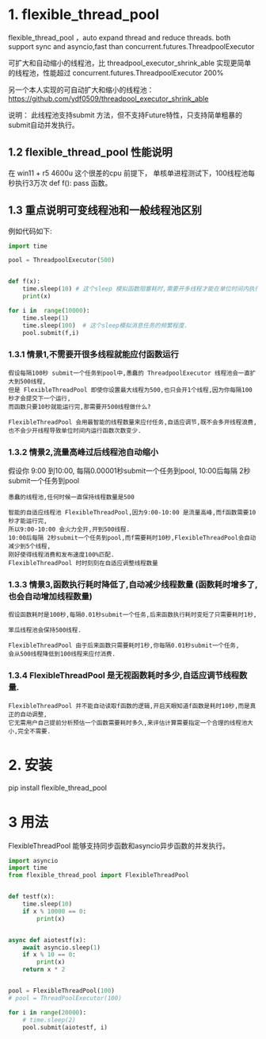 # 1. flexible_thread_pool

flexible_thread_pool ，auto expand thread and reduce threads. both support sync and asyncio,fast than concurrent.futures.ThreadpoolExecutor

可扩大和自动缩小的线程池，比 threadpool_executor_shrink_able 实现更简单的线程池，性能超过 concurrent.futures.ThreadpoolExecutor 200%

另一个本人实现的可自动扩大和缩小的线程池： https://github.com/ydf0509/threadpool_executor_shrink_able


说明：
此线程池支持submit 方法，但不支持Future特性，只支持简单粗暴的submit自动并发执行。

## 1.2 flexible_thread_pool 性能说明

在 win11 + r5 4600u 这个很差的cpu 前提下， 单核单进程测试下，100线程池每秒执行3万次 def f(): pass    函数。

## 1.3 重点说明可变线程池和一般线程池区别

例如代码如下:
```python
import time

pool = ThreadpoolExecutor(500)


def f(x):
    time.sleep(10) # 这个sleep 模拟函数阻塞耗时,需要开多线程才能在单位时间内执行更多次数的f函数
    print(x)

for i in  range(10000):
    time.sleep(1)
    time.sleep(100)  # 这个sleep模拟消息任务的频繁程度.
    pool.submit(f,i)
```

### 1.3.1 情景1,不需要开很多线程就能应付函数运行
```
假设每隔100秒 submit一个任务到pool中,愚蠢的 ThreadpoolExecutor 线程池会一直扩大到500线程,
但是 FlexibleThreadPool 即使你设置最大线程为500,也只会开1个线程,因为你每隔100秒才会提交下一个运行,
而函数只要10秒就能运行完,那需要开500线程做什么?

FlexibleThreadPool 会用最智能的线程数量来应付任务,自适应调节,既不会多开线程浪费,
也不会少开线程导致单位时间内运行函数次数变少.
```

### 1.3.2 情景2,流量高峰过后线程池自动缩小

假设你 9:00 到10:00, 每隔0.00001秒submit一个任务到pool, 10:00后每隔 2秒submit一个任务到pool

```
愚蠢的线程池,任何时候一直保持线程数量是500

智能的自适应线程池 FlexibleThreadPool,因为9:00-10:00 是流量高峰,而f函数需要10秒才能运行完,
所以9:00-10:00 会火力全开,开到500线程.
10:00后每隔 2秒submit一个任务到pool,而f需要耗时10秒,FlexibleThreadPool会自动减少到5个线程,
刚好使得线程消费和发布速度100%匹配.
FlexibleThreadPool 时时刻刻在自适应调整线程数量
```

### 1.3.3 情景3,函数执行耗时降低了,自动减少线程数量 (函数耗时增多了,也会自动增加线程数量)

```
假设函数耗时是100秒,每隔0.01秒submit一个任务,后来函数执行耗时变短了只需要耗时1秒,

笨瓜线程池会保持500线程.

FlexibleThreadPool 由于后来函数只需要耗时1秒,你每隔0.01秒submit一个任务,
会从500线程降低到100线程来应付消费.
```

### 1.3.4 FlexibleThreadPool 是无视函数耗时多少,自适应调节线程数量.

```
FlexibleThreadPool 并不能自动读取f函数的逻辑,开启天眼知道f函数是耗时10秒,而是真正的自动调整,
它无需用户自己提前分析预估一个函数需要耗时多久,来评估计算需要指定一个合理的线程池大小,完全不需要.
```


# 2. 安装
pip install flexible_thread_pool


# 3 用法

FlexibleThreadPool 能够支持同步函数和asyncio异步函数的并发执行。

```python
import asyncio
import time
from flexible_thread_pool import FlexibleThreadPool


def testf(x):
    time.sleep(10)
    if x % 10000 == 0:
        print(x)


async def aiotestf(x):
    await asyncio.sleep(1)
    if x % 10 == 0:
        print(x)
    return x * 2


pool = FlexibleThreadPool(100)
# pool = ThreadPoolExecutor(100)

for i in range(20000):
    # time.sleep(2)
    pool.submit(aiotestf, i)
```



